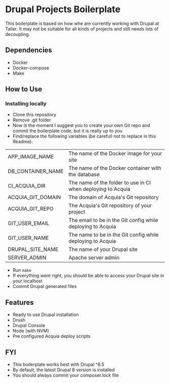 # Drupal Projects Boilerplate
This boilerplate is based on how whe are currently working with Drupal at Taller. It may not be suitable for all kinds of projects and still needs lots of decoupling.

## Dependencies
 - Docker
 - Docker-compose
 - Make

## How to Use

### Installing locally
 - Clone this repository
 - Remove .git folder
 - Now is the moment I suggest you to create your own Git repo and commit the boilerplate code, but it is really up to you
 - Find/replace the following variables (be carefull not to replace in this Readme):

|||
|---|---|
| APP_IMAGE_NAME | The name of the Docker image for your site |
| DB_CONTAINER_NAME | The name of the Docker container with the database |
| CI_ACQUIA_DIR | The name of the folder to use in CI when deploying to Acquia |
| ACQUIA_GIT_DOMAIN | The domain of Acquia's Git repository |
| ACQUIA_GIT_REPO | The Acquia's Git repository of your project |
| GIT_USER_EMAIL | The email to be in the Git config while deploying to Acquia |
| GIT_USER_NAME | The name to be in the Git config while deploying to Acquia |
| DRUPAL_SITE_NAME | The name of your Drupal site |
| SERVER_ADMIN | Apache server admin |

 - Run `make`
 - If everything went right, you should be able to access your Drupal site in your localhost
 - Commit Drupal generated files

## Features
 - Ready to use Drupal installation
 - Drush
 - Drupal Console
 - Node (with NVM)
 - Pre configured Acquia deploy scripts

## FYI
 - This boilerplate works best with Drupal ^8.5
 - By default, the latest Drupal 8 version is installed
 - You should always commit your composer.lock file
